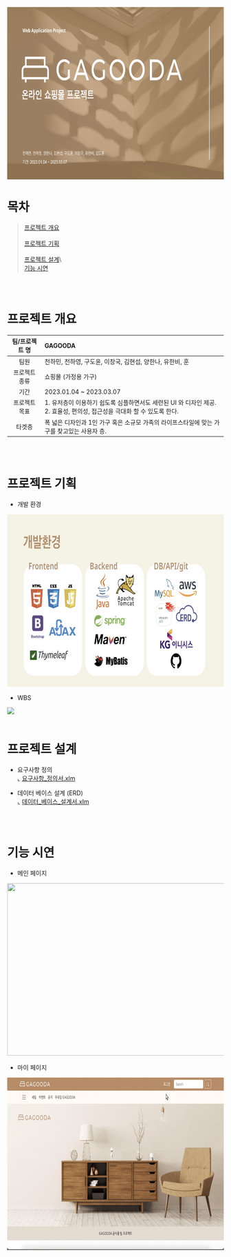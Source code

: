 <img src="https://github.com/hykim-king/GAGOODA/blob/main/doc/main.png"  width="800" height="400"/>

<br>

# 목차


>[프로젝트 개요](#프로젝트-개요)\
><br>
>[프로젝트 기획](#프로젝트-기획)\
><br>
>[프로젝트 설계](#프로젝트-설계)\ 
><br>
>[기능 시연](#기능-시연)
><br>


<br>
<br>

# 프로젝트 개요

|팀/프로젝트 명|GAGOODA|  
|:-----:|:-----|  
|팀원|천하민, 천하영, 구도윤, 이창국, 김현섭, 양한나, 유한비, 훈|
|프로젝트 종류|쇼핑몰 (가정용 가구)|
|기간|2023.01.04 ~ 2023.03.07|
|프로젝트 목표|1. 유저층이 이용하기 쉽도록 심플하면서도 세련된 UI 와 디자인 제공.<br>2. 효율성, 편의성, 접근성을 극대화 할 수 있도록 한다.|
|타겟층|폭 넓은 디자인과 1인 가구 혹은 소규모 가족의 라이프스타일에 맞는 가구를 찾고있는 사용자 층.|

<br>
<br>

# 프로젝트 기획

* 개발 환경
<img src="https://github.com/hykim-king/GAGOODA/blob/main/doc/develop-tool.png"  width="800" height="400"/>

* WBS
<img src="https://github.com/hykim-king/GAGOODA/blob/main/doc/GAGOODA_WBS.png" height="200"/>


<br>
<br>

# 프로젝트 설계


* 요구사항 정의  
⌞ [요구사항_정의서.xlm](https://github.com/hykim-king/GAGOODA/blob/main/doc/GAGOODA_%EC%9A%94%EA%B5%AC%EC%82%AC%ED%95%AD%EC%A0%95%EC%9D%98%EC%84%9C.xlsx "요구사항 정의서 파일")


* 데이터 베이스 설계 (ERD)  
⌞ [데이터_베이스_설계서.xlm](https://github.com/hykim-king/GAGOODA/blob/main/doc/gagooda.png)

<br>
<br>

# 기능 시연
* 메인 페이지
<img src="https://github.com/hykim-king/GAGOODA/blob/main/doc/mainpage.gif"  width="800" height="400"/>

* 마이 페이지
<img src="https://github.com/hykim-king/GAGOODA/blob/main/doc/mypage.gif"  width="800" height="400"/>
   
